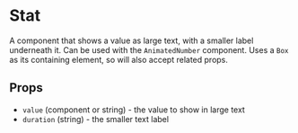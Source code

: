 # Stat

A component that shows a value as large text, with a smaller label underneath it. Can be used with the `AnimatedNumber` component. Uses a `Box` as its containing element, so will also accept related props.

## Props

- `value` (component or string) - the value to show in large text
- `duration` (string) - the smaller text label
